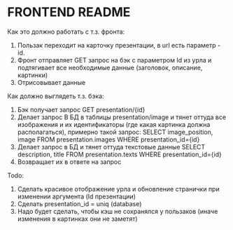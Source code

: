 # FRONTEND README
Как это должно работать с т.з. фронта:
1. Пользак переходит на карточку презентации, в url есть параметр - id.
2. Фронт отправляет GET запрос на бэк с параметром Id из урла и подтягивает все необходимые данные (заголовок, описание, картинки)
3. Отрисовывает данные

Как должно выглядеть  т.з. бэка:
1. Бэк получает запрос GET presentation/{id}
2. Делает запрос В БД в таблицы presentation/image и тянет оттуда все изображения и их идентификаторы (где какая картинка должна располагаться), примерно такой запрос:
SELECT image_position, image FROM presentation.images WHERE presentation_id={id}
3. Делает запрос в БД и тянет оттуда текстовые данные
SELECT description, title FROM presentation.texts WHERE presentation_id={id}
4. Возвращает их в ответе на запрос

Todo:
1. Сделать красивое отображение урла и обновление странички при изменении аргумента (Id презентации)
2. Сделать presentation_id = uniq (database)
3. Надо будет сделать, чтобы кэш не сохранялся у пользаков (иначе изменения в картинках они не заметят)